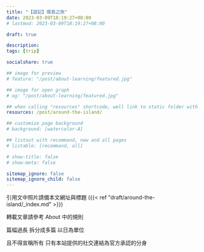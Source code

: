 ```yaml
---
title: "【遊記】環島之旅"
date: 2023-03-09T18:19:27+08:00
# lastmod: 2023-03-09T18:19:27+08:00

draft: true

description:
tags: [trip]

socialshare: true

## image for preview
# feature: "/post/about-learning/featured.jpg"

## image for open graph
# og: "/post/about-learning/featured.jpg"

## when calling "resources" shortcode, well link to static folder with this path 
resources: /post/around-the-island/

## customize page background
# background: [watercolor-A] 

## listout with recommand, new and all pages
# listable: [recommand, all]

# show-title: false
# show-meta: false

sitemap_ignore: false
sitemap_ignore_child: false
---
```


<!--more-->

<!-- &nbsp; -->

<!-- [text]({{ ref "relpath" }})。 -->

引用文中照片請備本文網址與標題 ({{< ref "draft/around-the-island/_index.md" >}}) 

轉載文章請參考 About 中的規則

篇幅過長 拆分成多篇 以日為單位

且不得宣稱所有 只有本站提供的社交連結為官方承認的分身 